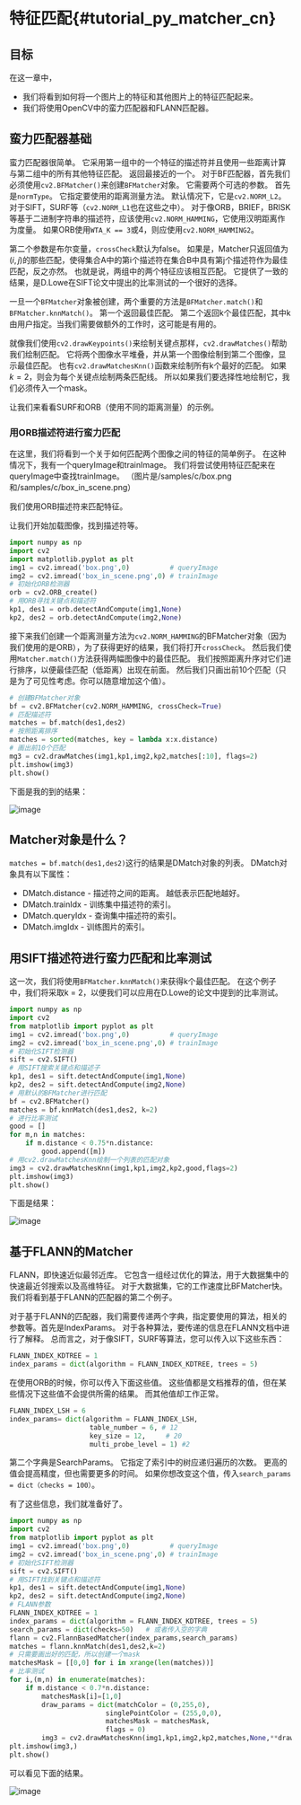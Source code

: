 # 特征匹配{#tutorial_py_matcher_cn}

## 目标

在这一章中，

- 我们将看到如何将一个图片上的特征和其他图片上的特征匹配起来。
- 我们将使用OpenCV中的蛮力匹配器和FLANN匹配器。

## 蛮力匹配器基础

蛮力匹配器很简单。 它采用第一组中的一个特征的描述符并且使用一些距离计算与第二组中的所有其他特征匹配。 返回最接近的一个。
对于BF匹配器，首先我们必须使用`cv2.BFMatcher()`来创建`BFMatcher`对象。 它需要两个可选的参数。 首先是`normType`。 它指定要使用的距离测量方法。 默认情况下，它是`cv2.NORM_L2`。 对于SIFT，SURF等（`cv2.NORM_L1`也在这些之中）。 对于像ORB，BRIEF，BRISK等基于二进制字符串的描述符，应该使用`cv2.NORM_HAMMING`，它使用汉明距离作为度量。 如果ORB使用`WTA_K == 3`或4，则应使用`cv2.NORM_HAMMING2`。

第二个参数是布尔变量，`crossCheck`默认为false。 如果是，Matcher只返回值为$(i,j)$的那些匹配，使得集合A中的第i个描述符在集合B中具有第j个描述符作为最佳匹配，反之亦然。 也就是说，两组中的两个特征应该相互匹配。 它提供了一致的结果，是D.Lowe在SIFT论文中提出的比率测试的一个很好的选择。

一旦一个`BFMatcher`对象被创建，两个重要的方法是`BFMatcher.match()`和`BFMatcher.knnMatch()`。 第一个返回最佳匹配。 第二个返回k个最佳匹配，其中k由用户指定。当我们需要做额外的工作时，这可能是有用的。

就像我们使用`cv2.drawKeypoints()`来绘制关键点那样，`cv2.drawMatches()`帮助我们绘制匹配。 它将两个图像水平堆叠，并从第一个图像绘制到第二个图像，显示最佳匹配。 也有`cv2.drawMatchesKnn()`函数来绘制所有k个最好的匹配。 如果$k=2$，则会为每个关键点绘制两条匹配线。 所以如果我们要选择性地绘制它，我们必须传入一个mask。

让我们来看看SURF和ORB（使用不同的距离测量）的示例。

### 用ORB描述符进行蛮力匹配

在这里，我们将看到一个关于如何匹配两个图像之间的特征的简单例子。 在这种情况下，我有一个queryImage和trainImage。 我们将尝试使用特征匹配来在queryImage中查找trainImage。 （图片是/samples/c/box.png和/samples/c/box_in_scene.png）

我们使用ORB描述符来匹配特征。 

让我们开始加载图像，找到描述符等。

```python
import numpy as np
import cv2
import matplotlib.pyplot as plt
img1 = cv2.imread('box.png',0)          # queryImage
img2 = cv2.imread('box_in_scene.png',0) # trainImage
# 初始化ORB检测器
orb = cv2.ORB_create()
# 用ORB寻找关键点和描述符
kp1, des1 = orb.detectAndCompute(img1,None)
kp2, des2 = orb.detectAndCompute(img2,None)
```

接下来我们创建一个距离测量方法为`cv2.NORM_HAMMING`的BFMatcher对象（因为我们使用的是ORB），为了获得更好的结果，我们将打开`crossCheck`。 然后我们使用`Matcher.match()`方法获得两幅图像中的最佳匹配。 我们按照距离升序对它们进行排序，以便最佳匹配（低距离）出现在前面。 然后我们只画出前10个匹配（只是为了可见性考虑。你可以随意增加这个值）。

```python
# 创建BFMatcher对象
bf = cv2.BFMatcher(cv2.NORM_HAMMING, crossCheck=True)
# 匹配描述符
matches = bf.match(des1,des2)
# 按照距离排序
matches = sorted(matches, key = lambda x:x.distance)
# 画出前10个匹配
mg3 = cv2.drawMatches(img1,kp1,img2,kp2,matches[:10], flags=2)
plt.imshow(img3)
plt.show()
```

下面是我的到的结果：

![image](images/matcher_result1.jpg)

## Matcher对象是什么？

`matches = bf.match(des1,des2)`这行的结果是DMatch对象的列表。 DMatch对象具有以下属性：

- DMatch.distance - 描述符之间的距离。 越低表示匹配地越好。
- DMatch.trainIdx - 训练集中描述符的索引。
- DMatch.queryIdx - 查询集中描述符的索引。
- DMatch.imgIdx - 训练图片的索引。

## 用SIFT描述符进行蛮力匹配和比率测试

这一次，我们将使用`BFMatcher.knnMatch()`来获得k个最佳匹配。 在这个例子中，我们将采取k = 2，以便我们可以应用在D.Lowe的论文中提到的比率测试。

```python
import numpy as np
import cv2
from matplotlib import pyplot as plt
img1 = cv2.imread('box.png',0)          # queryImage
img2 = cv2.imread('box_in_scene.png',0) # trainImage
# 初始化SIFT检测器
sift = cv2.SIFT()
# 用SIFT搜索关键点和描述子
kp1, des1 = sift.detectAndCompute(img1,None)
kp2, des2 = sift.detectAndCompute(img2,None)
# 用默认的BFMatcher进行匹配
bf = cv2.BFMatcher()
matches = bf.knnMatch(des1,des2, k=2)
# 进行比率测试
good = []
for m,n in matches:
    if m.distance < 0.75*n.distance:
        good.append([m])
# 用cv2.drawMatchesKnn绘制一个列表的匹配对象
img3 = cv2.drawMatchesKnn(img1,kp1,img2,kp2,good,flags=2)
plt.imshow(img3)
plt.show()
```

下面是结果：

![image](images/matcher_result2.jpg)

## 基于FLANN的Matcher

FLANN，即快速近似最邻近库。 它包含一组经过优化的算法，用于大数据集中的快速最近邻搜索以及高维特征。 对于大数据集，它的工作速度比BFMatcher快。 我们将看到基于FLANN的匹配器的第二个例子。

对于基于FLANN的匹配器，我们需要传递两个字典，指定要使用的算法，相关的参数等。首先是IndexParams。 对于各种算法，要传递的信息在FLANN文档中进行了解释。 总而言之，对于像SIFT，SURF等算法，您可以传入以下这些东西：

```python
FLANN_INDEX_KDTREE = 1
index_params = dict(algorithm = FLANN_INDEX_KDTREE, trees = 5)
```

在使用ORB的时候，你可以传入下面这些值。 这些值都是文档推荐的值，但在某些情况下这些值不会提供所需的结果。 而其他值却工作正常。

```python
FLANN_INDEX_LSH = 6
index_params= dict(algorithm = FLANN_INDEX_LSH,
                   	table_number = 6, # 12
               		key_size = 12,     # 20
              	 	multi_probe_level = 1) #2
```

第二个字典是SearchParams。 它指定了索引中的树应递归遍历的次数。 更高的值会提高精度，但也需要更多的时间。 如果你想改变这个值，传入`search_params = dict（checks = 100）`。

有了这些信息，我们就准备好了。

```python
import numpy as np
import cv2
from matplotlib import pyplot as plt
img1 = cv2.imread('box.png',0)          # queryImage
img2 = cv2.imread('box_in_scene.png',0) # trainImage
# 初始化SIFT检测器
sift = cv2.SIFT()
# 用SIFT找到关键点和描述符
kp1, des1 = sift.detectAndCompute(img1,None)
kp2, des2 = sift.detectAndCompute(img2,None)
# FLANN参数
FLANN_INDEX_KDTREE = 1
index_params = dict(algorithm = FLANN_INDEX_KDTREE, trees = 5)
search_params = dict(checks=50)   # 或者传入空的字典
flann = cv2.FlannBasedMatcher(index_params,search_params)
matches = flann.knnMatch(des1,des2,k=2)
# 只需要画出好的匹配，所以创建一个mask
matchesMask = [[0,0] for i in xrange(len(matches))]
# 比率测试
for i,(m,n) in enumerate(matches):
    if m.distance < 0.7*n.distance:
        matchesMask[i]=[1,0]
        draw_params = dict(matchColor = (0,255,0),
                        singlePointColor = (255,0,0),
               			matchesMask = matchesMask,
               			flags = 0)
        img3 = cv2.drawMatchesKnn(img1,kp1,img2,kp2,matches,None,**draw_params)
plt.imshow(img3,)
plt.show()
```

可以看见下面的结果。

![image](images/matcher_flann.jpg)
